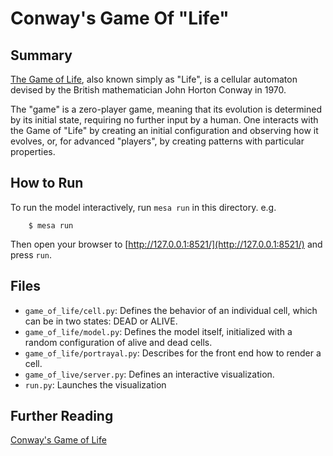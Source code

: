 # Conway's Game Of "Life"

## Summary

[The Game of Life](https://en.wikipedia.org/wiki/Conway%27s_Game_of_Life), also known simply as "Life", is a cellular automaton devised by the British mathematician John Horton Conway in 1970.

The "game" is a zero-player game, meaning that its evolution is determined by its initial state, requiring no further input by a human. One interacts with the Game of "Life" by creating an initial configuration and observing how it evolves, or, for advanced "players", by creating patterns with particular properties.


## How to Run

To run the model interactively, run ``mesa run`` in this directory. e.g.

```
    $ mesa run
``` 

Then open your browser to [http://127.0.0.1:8521/](http://127.0.0.1:8521/) and press ``run``. 

## Files

* ``game_of_life/cell.py``: Defines the behavior of an individual cell, which can be in two states: DEAD or ALIVE.
* ``game_of_life/model.py``: Defines the model itself, initialized with a random configuration of alive and dead cells.
* ``game_of_life/portrayal.py``: Describes for the front end how to render a cell.
* ``game_of_live/server.py``: Defines an interactive visualization.
* ``run.py``: Launches the visualization 

## Further Reading
[Conway's Game of Life](https://en.wikipedia.org/wiki/Conway%27s_Game_of_Life)

